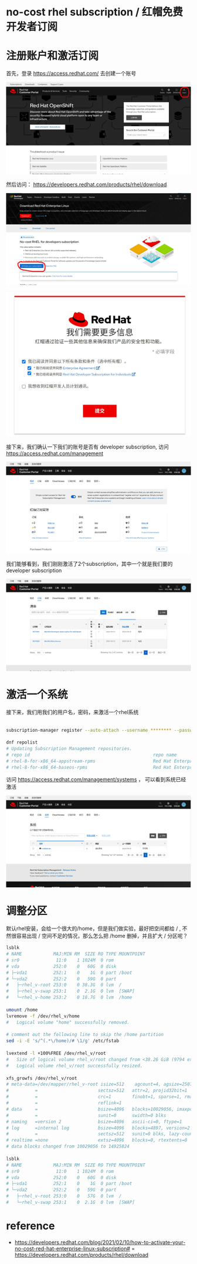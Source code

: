# no-cost rhel subscription / 红帽免费开发者订阅

# 注册账户和激活订阅
首先，登录 https://access.redhat.com/ 去创建一个账号

![](imgs/20220421123957.png)  


然后访问： https://developers.redhat.com/products/rhel/download

![](imgs/20220421124202.png)  


![](imgs/20220421124256.png)  


接下来，我们确认一下我们的账号是否有 developer subscription, 访问  https://access.redhat.com/management

![](imgs/20220421124435.png)  

我们能够看到，我们刚刚激活了2个subscription，其中一个就是我们要的developer subscription

![](imgs/20220421140008.png)  

# 激活一个系统

接下来，我们用我们的用户名，密码，来激活一个rhel系统

```bash

subscription-manager register --auto-attach --username ******** --password ********

dnf repolist
# Updating Subscription Management repositories.
# repo id                                               repo name
# rhel-8-for-x86_64-appstream-rpms                      Red Hat Enterprise Linux 8 for x86_64 - AppStream (RPMs)
# rhel-8-for-x86_64-baseos-rpms                         Red Hat Enterprise Linux 8 for x86_64 - BaseOS (RPMs)

```

访问 https://access.redhat.com/management/systems ， 可以看到系统已经激活

![](imgs/20220421143739.png)  

# 调整分区

默认rhel安装，会给一个很大的/home，但是我们做实验，最好把空间都给 / , 不然很容易出现 / 空间不足的情况，那么怎么把 /home 删掉，并且扩大 /  分区呢？

```bash
lsblk
# NAME            MAJ:MIN RM  SIZE RO TYPE MOUNTPOINT
# sr0              11:0    1 1024M  0 rom
# vda             252:0    0   60G  0 disk
# ├─vda1          252:1    0    1G  0 part /boot
# └─vda2          252:2    0   59G  0 part
#   ├─rhel_v-root 253:0    0 38.3G  0 lvm  /
#   ├─rhel_v-swap 253:1    0  2.1G  0 lvm  [SWAP]
#   └─rhel_v-home 253:2    0 18.7G  0 lvm  /home

umount /home
lvremove -f /dev/rhel_v/home
#   Logical volume "home" successfully removed.

# comment out the following line to skip the /home partition
sed -i -E 's/^(.*\/home)/# \1/g' /etc/fstab

lvextend -l +100%FREE /dev/rhel_v/root
#   Size of logical volume rhel_v/root changed from <38.26 GiB (9794 extents) to <56.94 GiB (14576 extents).
#   Logical volume rhel_v/root successfully resized.

xfs_growfs /dev/rhel_v/root
# meta-data=/dev/mapper/rhel_v-root isize=512    agcount=4, agsize=2507264 blks
#          =                       sectsz=512   attr=2, projid32bit=1
#          =                       crc=1        finobt=1, sparse=1, rmapbt=0
#          =                       reflink=1
# data     =                       bsize=4096   blocks=10029056, imaxpct=25
#          =                       sunit=0      swidth=0 blks
# naming   =version 2              bsize=4096   ascii-ci=0, ftype=1
# log      =internal log           bsize=4096   blocks=4897, version=2
#          =                       sectsz=512   sunit=0 blks, lazy-count=1
# realtime =none                   extsz=4096   blocks=0, rtextents=0
# data blocks changed from 10029056 to 14925824

lsblk
# NAME            MAJ:MIN RM  SIZE RO TYPE MOUNTPOINT
# sr0              11:0    1 1024M  0 rom
# vda             252:0    0   60G  0 disk
# ├─vda1          252:1    0    1G  0 part /boot
# └─vda2          252:2    0   59G  0 part
#   ├─rhel_v-root 253:0    0   57G  0 lvm  /
#   └─rhel_v-swap 253:1    0  2.1G  0 lvm  [SWAP]


```

# reference
- https://developers.redhat.com/blog/2021/02/10/how-to-activate-your-no-cost-red-hat-enterprise-linux-subscription#
= https://developers.redhat.com/products/rhel/download


